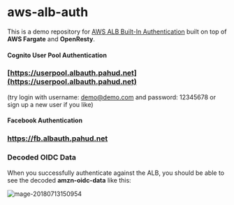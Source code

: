 # aws-alb-auth

This is a demo repository for [AWS ALB Built-In Authentication](https://aws.amazon.com/tw/blogs/aws/built-in-authentication-in-alb/) built on top of **AWS Fargate** and **OpenResty**.



#### Cognito User Pool Authentication

### [https://userpool.albauth.pahud.net](https://userpool.albauth.pahud.net)

(try login with username: demo@demo.com and password: 12345678 or sign up a new user if you like)

#### Facebook Authentication

### https://fb.albauth.pahud.net



### Decoded OIDC Data

When you successfully authenticate against the ALB, you should be able to see the decoded **amzn-oidc-data** like this:

![mage-20180713150954](/var/folders/pp/ddc9ml8x66v6b040qlcxn2frtsnnj6/T/abnerworks.Typora/image-201807131509546.png)